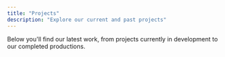 ```yaml
---
title: "Projects"
description: "Explore our current and past projects"
---
```


Below you'll find our latest work, from projects currently in development to our completed productions.